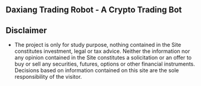 ## Daxiang Trading Robot - A Crypto Trading Bot

## Disclaimer    

- The project is only for study purpose, nothing contained in the Site constitutes investment, legal or tax advice. Neither the information nor any opinion contained in the Site constitutes a solicitation or an offer to buy or sell any securities, futures, options or other financial instruments. Decisions based on information contained on this site are the sole responsibility of the visitor.
